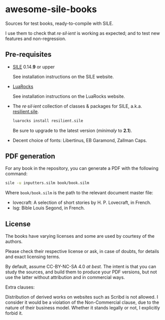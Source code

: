 # awesome-sile-books

Sources for test books, ready-to-compile with SILE.

I use them to check that _re·sil·ient_ is working as expected; and to test new features and non-regression.

## Pre-requisites

- [SILE](https://github.com/sile-typesetter/sile) 0.14.**9** or upper

  See installation instructions on the SILE website.

- [LuaRocks](https://luarocks.org/)

  See installation instructions on the LuaRocks website.

- The _re·sil·ient_ collection of classes & packages for SILE, a.k.a. [resilient.sile](https://github.com/Omikhleia/resilient.sile).

  ```bash
  luarocks install resilient.sile
  ```

  Be sure to upgrade to the latest version (_minimaly_ to **2.1**).

- Decent choice of fonts: Libertinus, EB Garamond, Zallman Caps.

## PDF generation

For any book in the repository, you can generate a PDF with the following command:

```bash
sile -u inputters.silm book/book.silm
```

Where `book/book.silm` is the path to the relevant document master file:

- lovecraft: A selection of short stories by H. P. Lovecraft, in French.
- lsg: Bible Louis Segond, in French.

## License

The books have varying licenses and some are used by courtesy of the authors.

Please check their respective license or ask, in case of doubts, for details and exact licensing terms.

By default, assume CC-BY-NC-SA 4.0 _at best._
The intent is that you can study the sources, and build them to produce your PDF versions, but not use the latter without attribution and in commercial ways.

Extra clauses:

Distribution of derived works on websites such as Scribd is not allowed.
I consider it would be a violation of the Non-Commercial clause, due to the nature of their business model.
Whether it stands legally or not, I explicitly forbid it.
